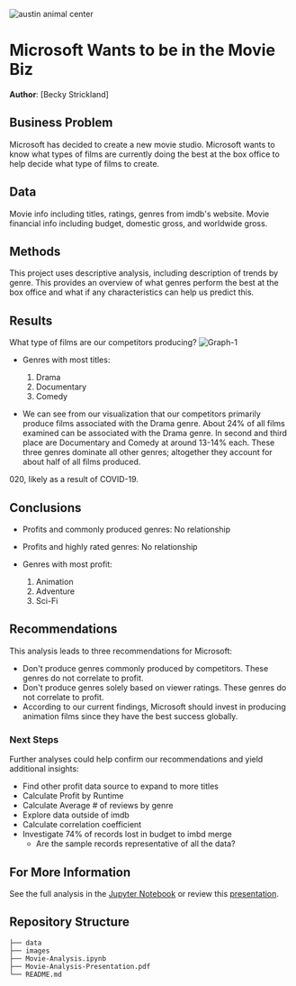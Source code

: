 ![austin animal center](./images/austin-animal-center.jpg)

# Microsoft Wants to be in the Movie Biz

**Author**: [Becky Strickland]


## Business Problem

Microsoft has decided to create a new movie studio. Microsoft wants to know what types of films are currently doing the best at the box office to help decide what type of films to create.

## Data

Movie info including titles, ratings, genres from imdb's website.
Movie financial info including budget, domestic  gross, and worldwide gross.


## Methods

This project uses descriptive analysis, including description of trends by genre. This provides an overview of what genres perform the best at the box office and what if any characteristics can help us predict this.

## Results

What type of films are our competitors producing?
![Graph-1](./Graph-1.png)

- Genres with most titles:
    1. Drama
    2. Documentary
    3. Comedy
    
    
- We can see from our visualization that our competitors primarily produce films associated with the Drama genre. About 24% of all films examined can be associated with the Drama genre. In second and third place are Documentary and Comedy at around 13-14% each. These three genres dominate all other genres; altogether they account for about half of all films produced.


020, likely as a result of COVID-19.



## Conclusions


- Profits and commonly produced genres:
    No relationship

- Profits and highly rated genres:
    No relationship
    
 - Genres with most profit:
    1. Animation
    2. Adventure
    3. Sci-Fi

## Recommendations

This analysis leads to three recommendations for Microsoft:

- Don't produce genres commonly produced by competitors. These genres do not correlate to profit.
- Don't produce genres solely based on viewer ratings. These genres do not correlate to profit.
- According to our current findings, Microsoft should invest in producing animation films since they have the best success globally.


### Next Steps

Further analyses could  help confirm  our recommendations and yield additional insights:

- Find other profit data source to expand to more titles
- Calculate Profit by Runtime
- Calculate Average # of reviews by genre
- Explore data outside of imdb
- Calculate correlation coefficient
- Investigate 74% of records lost in budget to imbd merge
    - Are the sample records representative of all the data?

## For More Information

See the full analysis in the [Jupyter Notebook](./Movie-Analysis.ipynb) or review this [presentation](./Movie-Analysis-Presentation.pdf).



## Repository Structure

```
├── data
├── images
├── Movie-Analysis.ipynb
├── Movie-Analysis-Presentation.pdf
└── README.md
```
